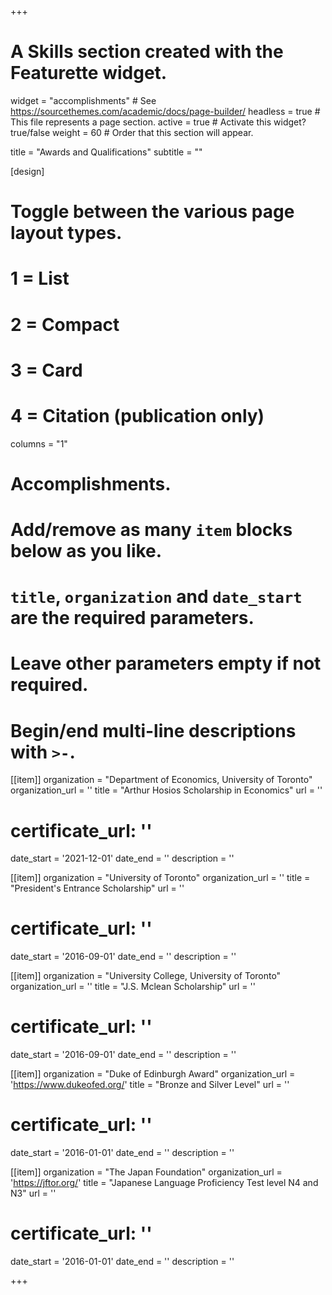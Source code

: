 +++
# A Skills section created with the Featurette widget.
widget = "accomplishments" # See https://sourcethemes.com/academic/docs/page-builder/
headless = true  # This file represents a page section.
active = true  # Activate this widget? true/false
weight = 60  # Order that this section will appear.

title = "Awards and Qualifications"
subtitle = ""

[design]
  # Toggle between the various page layout types.
  #   1 = List
  #   2 = Compact
  #   3 = Card
  #   4 = Citation (publication only)
 columns = "1"

# Accomplishments.
#   Add/remove as many `item` blocks below as you like.
#   `title`, `organization` and `date_start` are the required parameters.
#   Leave other parameters empty if not required.
#   Begin/end multi-line descriptions with `>-`.

[[item]]
  organization = "Department of Economics, University of Toronto"
  organization_url = ''
  title = "Arthur Hosios Scholarship in Economics"
  url = ''
#  certificate_url: ''
  date_start = '2021-12-01'
  date_end = ''
  description =  ''

[[item]]
  organization = "University of Toronto"
  organization_url = ''
  title = "President's Entrance Scholarship"
  url = ''
#  certificate_url: ''
  date_start = '2016-09-01'
  date_end = ''
  description =  ''
  
[[item]]
  organization = "University College, University of Toronto"
  organization_url = ''
  title = "J.S. Mclean Scholarship"
  url = ''
#  certificate_url: ''
  date_start = '2016-09-01'
  date_end = ''
  description =  ''

[[item]]
  organization = "Duke of Edinburgh Award"
  organization_url = 'https://www.dukeofed.org/'
  title = "Bronze and Silver Level"
  url = ''
#  certificate_url: ''
  date_start = '2016-01-01'
  date_end = ''
  description =  ''
  
[[item]]
  organization = "The Japan Foundation"
  organization_url = 'https://jftor.org/'
  title = "Japanese Language Proficiency Test level N4 and N3"
  url = ''
#  certificate_url: ''
  date_start = '2016-01-01'
  date_end = ''
  description =  ''

+++
